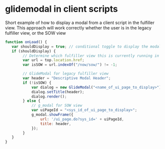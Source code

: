 # glidemodal in client scripts
Short example of how to display a modal from a client script in the fulfiller view. This approach will work correctly
whether the user is in the legacy fulfiller view, or the SOW view

```javascript
function onLoad() {
   var shouldDisplay = true; // conditional toggle to display the modal
   if (shouldDisplay) {
        // Determine which fulfiller view this is currently running in
        var url = top.location.href;
        var isSOW = url.indexOf("/now/sow/") != -1;

        // GlideModal for legacy fulfiller view
        var header = "Descriptive Modal Header";
        if (!isSOW) {
            var dialog = new GlideModal("<name_of_ui_page_to_display>");
            dialog.setTitle(header);
            dialog.render();
        } else {
            // g_modal for SOW view
            var uiPageId = "<sys_id_of_ui_page_to_display>";
            g_modal.showFrame({
                url: '/ui_page.do?sys_id=' + uiPageId,
                title: header,
            });
        }
   }
}
```